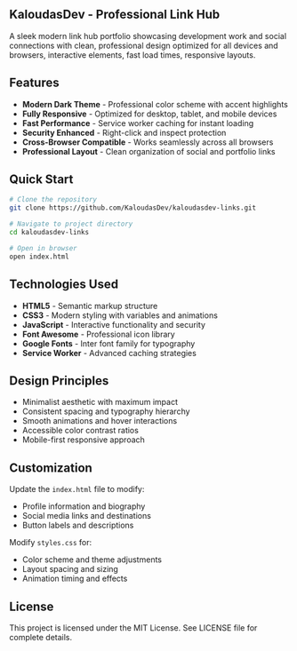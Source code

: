 ## KaloudasDev - Professional Link Hub

A sleek modern link hub portfolio showcasing development work and social connections with clean, professional design optimized for all devices and browsers, interactive elements, fast load times, responsive layouts.
## Features
- **Modern Dark Theme** - Professional color scheme with accent highlights
- **Fully Responsive** - Optimized for desktop, tablet, and mobile devices
- **Fast Performance** - Service worker caching for instant loading
- **Security Enhanced** - Right-click and inspect protection
- **Cross-Browser Compatible** - Works seamlessly across all browsers
- **Professional Layout** - Clean organization of social and portfolio links

## Quick Start

```bash
# Clone the repository
git clone https://github.com/KaloudasDev/kaloudasdev-links.git

# Navigate to project directory
cd kaloudasdev-links

# Open in browser
open index.html
```

## Technologies Used
- **HTML5** - Semantic markup structure
- **CSS3** - Modern styling with variables and animations
- **JavaScript** - Interactive functionality and security
- **Font Awesome** - Professional icon library
- **Google Fonts** - Inter font family for typography
- **Service Worker** - Advanced caching strategies

## Design Principles
- Minimalist aesthetic with maximum impact
- Consistent spacing and typography hierarchy
- Smooth animations and hover interactions
- Accessible color contrast ratios
- Mobile-first responsive approach

## Customization

Update the `index.html` file to modify:
- Profile information and biography
- Social media links and destinations
- Button labels and descriptions

Modify `styles.css` for:
- Color scheme and theme adjustments
- Layout spacing and sizing
- Animation timing and effects

## License
This project is licensed under the MIT License. See LICENSE file for complete details.
